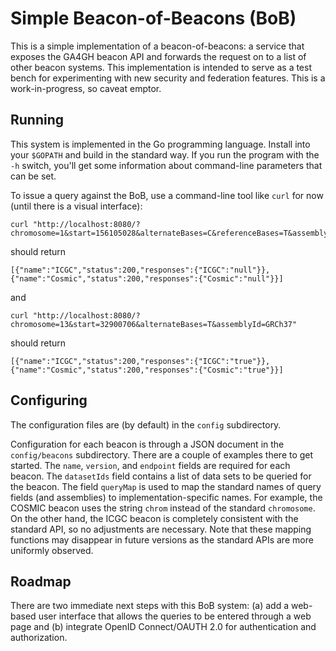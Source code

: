 # Simple Beacon-of-Beacons (BoB)

This is a simple implementation of a beacon-of-beacons: a service that
exposes the GA4GH beacon API and forwards the request on to a list of
other beacon systems. This implementation is intended to serve as a
test bench for experimenting with new security and federation
features. This is a work-in-progress, so caveat emptor.


## Running

This system is implemented in the Go programming language. Install
into your `$GOPATH` and build in the standard way.
If you run the program with the `-h` switch,
you'll get some information about command-line parameters that can be
set.

To issue a query against the BoB, use a command-line tool like `curl`
for now (until there is a visual interface):

```
curl "http://localhost:8080/?chromosome=1&start=156105028&alternateBases=C&referenceBases=T&assemblyId=GRCh37"
```

should return

```
[{"name":"ICGC","status":200,"responses":{"ICGC":"null"}},{"name":"Cosmic","status":200,"responses":{"Cosmic":"null"}}]
```

and

```
curl "http://localhost:8080/?chromosome=13&start=32900706&alternateBases=T&assemblyId=GRCh37"
```

should return

```
[{"name":"ICGC","status":200,"responses":{"ICGC":"true"}},{"name":"Cosmic","status":200,"responses":{"Cosmic":"true"}}]
```


## Configuring
The configuration files are (by default) in the `config` subdirectory. 

Configuration for each beacon is through a JSON document in the
`config/beacons` subdirectory. There are a couple of examples there to
get started. The `name`, `version`, and `endpoint` fields are required
for each beacon. The `datasetIds` field contains a list of data sets
to be queried for the beacon. The field `queryMap` is used to map the
standard names of query fields (and assemblies) to
implementation-specific names. For example, the COSMIC beacon uses the
string `chrom` instead of the standard `chromosome`. On the other
hand, the ICGC beacon is completely consistent with the standard API,
so no adjustments are necessary. Note that these mapping functions may
disappear in future versions as the standard APIs are more uniformly
observed.


## Roadmap

There are two immediate next steps with this BoB system: (a) add a
web-based user interface that allows the queries to be entered through
a web page and (b) integrate OpenID Connect/OAUTH 2.0 for
authentication and authorization. 